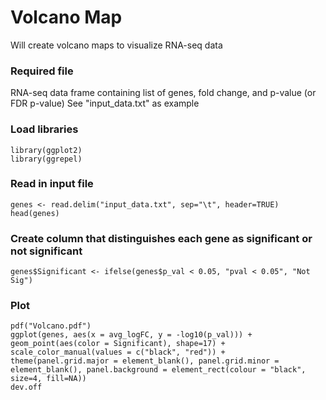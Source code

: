 # Volcano Map

Will create volcano maps to visualize RNA-seq data

### Required file

RNA-seq data frame containing list of genes, fold change, and p-value (or FDR p-value)
See "input_data.txt" as example

### Load libraries
```
library(ggplot2)
library(ggrepel)
```

### Read in input file
```
genes <- read.delim("input_data.txt", sep="\t", header=TRUE)
head(genes)
```

### Create column that distinguishes each gene as significant or not significant
```
genes$Significant <- ifelse(genes$p_val < 0.05, "pval < 0.05", "Not Sig")
```

### Plot
```
pdf("Volcano.pdf")
ggplot(genes, aes(x = avg_logFC, y = -log10(p_val))) + geom_point(aes(color = Significant), shape=17) + scale_color_manual(values = c("black", "red")) + theme(panel.grid.major = element_blank(), panel.grid.minor = element_blank(), panel.background = element_rect(colour = "black", size=4, fill=NA))
dev.off


